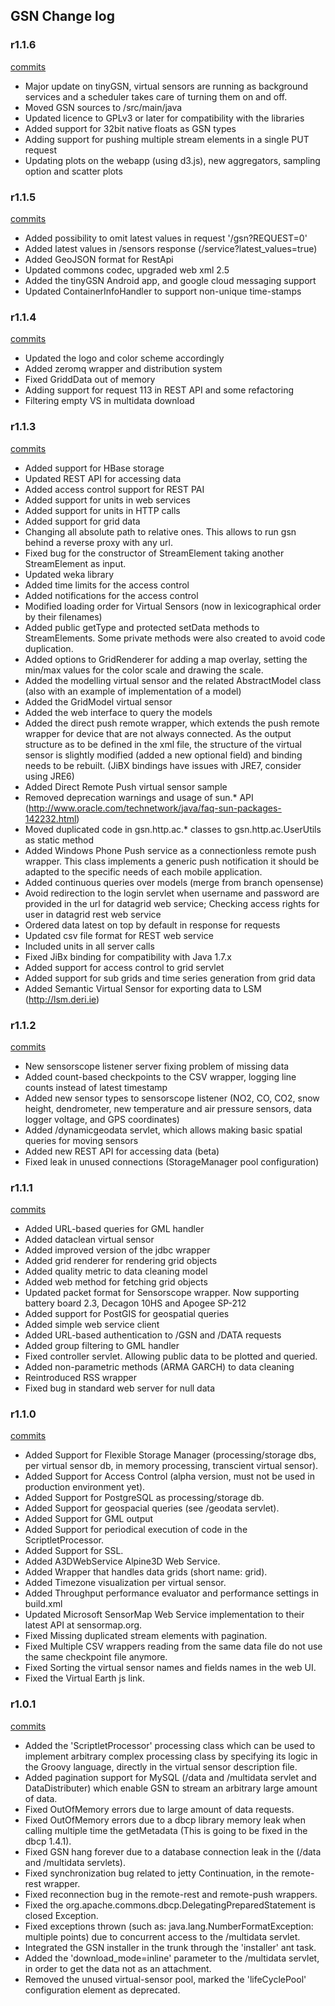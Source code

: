 ## GSN Change log

### r1.1.6
[commits](https://github.com/LSIR/gsn/commits/gsn-release-1.1.6)
* Major update on tinyGSN, virtual sensors are running as background services and a scheduler takes care of turning them on and off.
* Moved GSN sources to /src/main/java
* Updated licence to GPLv3 or later for compatibility with the libraries
* Added support for 32bit native floats as GSN types
* Adding support for pushing multiple stream elements in a single PUT request
* Updating plots on the webapp (using d3.js), new aggregators, sampling option and scatter plots


### r1.1.5
[commits](https://github.com/LSIR/gsn/commits/gsn-release-1.1.5)
* Added possibility to omit latest values in request '/gsn?REQUEST=0'
* Added latest values in /sensors response (/service?latest_values=true)
* Added GeoJSON format for RestApi
* Updated commons codec, upgraded web xml 2.5
* Added the tinyGSN Android app, and google cloud messaging support
* Updated ContainerInfoHandler to support non-unique time-stamps


### r1.1.4
[commits](https://github.com/LSIR/gsn/commits/gsn-release-1.1.4)
* Updated the logo and color scheme accordingly
* Added zeromq wrapper and distribution system
* Fixed GriddData out of memory
* Adding support for request 113 in REST API and some refactoring
* Filtering empty VS in multidata download


### r1.1.3
[commits](https://github.com/LSIR/gsn/commits/gsn-release-1.1.3)
* Added support for HBase storage
* Updated REST API for accessing data
* Added access control support for REST PAI
* Added support for units in web services
* Added support for units in HTTP calls
* Added support for grid data
* Changing all absolute path to relative ones. This allows to run gsn behind a reverse proxy with any url.
* Fixed bug for the constructor of StreamElement taking another StreamElement as input.
* Updated weka library
* Added time limits for the access control
* Added notifications for the access control
* Modified loading order for Virtual Sensors (now in lexicographical order by their filenames)
* Added public getType and protected setData methods to StreamElements. Some private methods were also created to avoid code duplication.
* Added options to GridRenderer for adding a map overlay, setting the min/max values for the color scale and drawing the scale.
* Added the modelling virtual sensor and the related AbstractModel class (also with an example of implementation of a model)
* Added the GridModel virtual sensor
* Added the web interface to query the models
* Added the direct push remote wrapper, which extends the push remote wrapper for device that are not always connected. As the output structure as to be defined in the xml file, the structure of the virtual sensor is slightly modified (added a new optional field) and binding needs to be rebuilt. (JiBX bindings have issues with JRE7, consider using JRE6)
* Added Direct Remote Push virtual sensor sample
* Removed deprecation warnings and usage of sun.* API (http://www.oracle.com/technetwork/java/faq-sun-packages-142232.html)
* Moved duplicated code in gsn.http.ac.* classes to gsn.http.ac.UserUtils as static method
* Added Windows Phone Push service as a connectionless remote push wrapper. This class implements a generic push notification it should be adapted to the specific needs of each mobile application.
* Added continuous queries over models (merge from branch opensense)
* Avoid redirection to the login servlet when username and password are provided in the url for datagrid web service; Checking access rights for user in datagrid rest web service
* Ordered data latest on top by default in response for requests
* Updated csv file format for REST web service
* Included units in all server calls
* Fixed JiBx binding for compatibility with Java 1.7.x
* Added support for access control to grid servlet
* Added support for sub grids and time series generation from grid data
* Added Semantic Virtual Sensor for exporting data to LSM (http://lsm.deri.ie)


### r1.1.2

[commits](https://github.com/LSIR/gsn/commits/gsn-release-1.1.2)
* New sensorscope listener server fixing problem of missing data
* Added count-based checkpoints to the CSV wrapper, logging line counts instead of latest timestamp
* Added new sensor types to sensorscope listener (NO2, CO, CO2, snow height, dendrometer, new temperature and air pressure sensors, data logger voltage, and GPS coordinates)
* Added /dynamicgeodata servlet, which allows making basic spatial queries for moving sensors
* Added new REST API for accessing data (beta)
* Fixed leak in unused connections (StorageManager pool configuration)

### r1.1.1

[commits](https://github.com/LSIR/gsn/commits/gsn-release-1.1.1)
* Added URL-based queries for GML handler
* Added dataclean virtual sensor
* Added improved version of the jdbc wrapper
* Added grid renderer for rendering grid objects
* Added quality metric to data cleaning model
* Added web method for fetching grid objects
* Updated packet format for Sensorscope wrapper. Now supporting battery board 2.3, Decagon 10HS and Apogee SP-212
* Added support for PostGIS for geospatial queries
* Added simple web service client
* Added URL-based authentication to /GSN and /DATA requests
* Added group filtering to GML handler
* Fixed controller servlet. Allowing public data to be plotted and queried.
* Added non-parametric methods (ARMA GARCH) to data cleaning
* Reintroduced RSS wrapper
* Fixed bug in standard web server for null data

### r1.1.0

[commits](https://github.com/LSIR/gsn/commits/gsn-release-1.1.0)
* Added Support for Flexible Storage Manager (processing/storage dbs, per virtual sensor db, in memory processing, transcient virtual sensor).
* Added Support for Access Control (alpha version, must not be used in production environment yet).
* Added Support for PostgreSQL as processing/storage db.
* Added Support for geospacial queries (see /geodata servlet).
* Added Support for GML output
* Added Support for periodical execution of code in the ScriptletProcessor.
* Added Support for SSL.
* Added A3DWebService Alpine3D Web Service.
* Added Wrapper that handles data grids (short name: grid).
* Added Timezone visualization per virtual sensor.
* Added Throughput performance evaluator and performance settings in build.xml
* Updated Microsoft SensorMap Web Service implementation to their latest API at sensormap.org.
* Fixed Missing duplicated stream elements with pagination.
* Fixed Multiple CSV wrappers reading from the same data file do not use the same checkpoint file anymore.
* Fixed Sorting the virtual sensor names and fields names in the web UI.
* Fixed the Virtual Earth js link.

### r1.0.1

[commits](https://github.com/LSIR/gsn/commits/gsn-release-1.0.1)
* Added the 'ScriptletProcessor' processing class which can be used to implement arbitrary complex processing class by specifying its logic in the Groovy language, directly in the virtual sensor description file.
* Added pagination support for MySQL (/data and /multidata servlet and DataDistributer) which enable GSN to stream an arbitrary large amount of data.
* Fixed OutOfMemory errors due to large amount of data requests.
* Fixed OutOfMemory errors due to a dbcp library memory leak when calling multiple time the getMetadata (This is going to be fixed in the dbcp 1.4.1).
* Fixed GSN hang forever due to a database connection leak in the (/data and /multidata servlets).
* Fixed synchronization bug related to jetty Continuation, in the remote-rest wrapper.
* Fixed reconnection bug in the remote-rest and remote-push wrappers.
* Fixed the org.apache.commons.dbcp.DelegatingPreparedStatement is closed Exception.
* Fixed exceptions thrown (such as: java.lang.NumberFormatException: multiple points) due to concurrent access to the /multidata servlet.
* Integrated the GSN installer in the trunk through the 'installer' ant task.
* Added the 'download_mode=inline' parameter to the /multidata servlet, in order to get the data not as an attachment.
* Removed the unused virtual-sensor pool, marked the 'lifeCyclePool' configuration element as deprecated.

